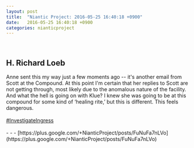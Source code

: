 ```yaml
---
layout: post
title:  "Niantic Project: 2016-05-25 16:40:18 +0900"
date:   2016-05-25 16:40:18 +0900
categories: nianticproject
---
```

<div class="shared"><br /><h2>H. Richard Loeb</h2>Anne sent this my way just a few moments ago -- it's another email from Scott at the Compound. At this point I'm certain that her replies to Scott are not getting through, most likely due to the anomalous nature of the facility. And what the hell is going on with Klue? I knew she was going to be at this compound for some kind of ‘healing rite,’ but this is different. This feels dangerous.<br /><br /><a rel="nofollow" class="ot-hashtag" href="https://plus.google.com/s/%23InvestigateIngress">#InvestigateIngress</a><br /><br /></div>
- - -
[https://plus.google.com/+NianticProject/posts/FuNuFa7nLVo](https://plus.google.com/+NianticProject/posts/FuNuFa7nLVo)
